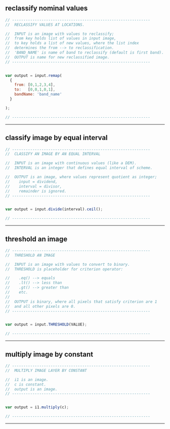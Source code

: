 ## reclassify nominal values  

```js
// -------------------------------------------------------------
//  RECLASSIFY VALUES AT LOCATIONS.

//  INPUT is an image with values to reclassify;
//  from key holds list of values in input image,
//  to key holds a list of new values, where the list index
//  determines the from --> to reclassification.
//  'BAND_NAME' is name of band to reclassify (default is first band).
//  OUTPUT is name for new reclassified image. 
// -------------------------------------------------------------
```

```js

var output = input.remap(
  {
    from: [0,1,2,3,4],
    to:   [0,0,1,0,1],
    bandName: 'band_name'
  }

); 

// -------------------------------------------------------------

```

---

## classify image by equal interval  

```js
// -------------------------------------------------------------
//  CLASSIFY AN IMAGE BY AN EQUAL INTERVAL

//  INPUT is an image with continuous values (like a DEM).
//  INTERVAL is an integer that defines equal interval of scheme. 

//  OUTPUT is an image, where values represent quotient as integer;
//    input = dividend, 
//    interval = divisor,  
//    remainder is ignored.
// -------------------------------------------------------------
```

```js

var output = input.divide(interval).ceil();

// -------------------------------------------------------------

```

---

## threshold an image

```js
// -------------------------------------------------------------
//  THRESHOLD AN IMAGE

//  INPUT is an image with values to convert to binary.
//  THRESHOLD is placeholder for criterion operator:

//    .eq() --> equals
//    .lt() --> less than 
//    .gt() --> greater than
//    etc. 
//
//  OUTPUT is binary, where all pixels that satisfy criterion are 1
//  and all other pixels are 0. 
// -------------------------------------------------------------
```

```js

var output = input.THRESHOLD(VALUE); 

// -------------------------------------------------------------

```

---   

## multiply image by constant    

```js
// -------------------------------------------------------------
//  MULTIPLY IMAGE LAYER BY CONSTANT

//  i1 is an image.
//  c is constant.
//  output is an image.
// -------------------------------------------------------------
```

```js

var output = i1.multiply(c);

// -------------------------------------------------------------

```

---  


[local-reclass]: ../methods/local-one-layer.md#reclassify-nominal-values  
[local-multiply-constant]: ../methods/local-one-layer.md#multiply-image-by-constant
[local-classify-intervals]: ../methods/local-one-layer.md#classify-image-by-equal-interval  